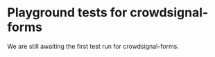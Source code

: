 # Playground tests for crowdsignal-forms
We are still awaiting the first test run for crowdsignal-forms.
